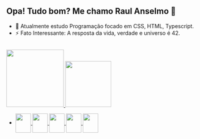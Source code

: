 ## Opa! Tudo bom? Me chamo Raul Anselmo 👋

- 🌱 Atualmente estudo Programação focado em CSS, HTML, Typescript.
- ⚡ Fato Interessante: A resposta da vida, verdade e universo é 42. 
##
<div> 
  <a href="https://github.com/RaulAnselmoDSantos">
  <img height="150cm" src="https://github-readme-stats.vercel.app/api?username=RaulAnselmoDSantos&show_icons=true&theme=tokyonight&count_private=true"/>
  <img height="120cm" src="https://github-readme-stats.vercel.app/api/top-langs/?username=RaulAnselmoDSantos&_icons=true&theme=tokyonight&layout=compact"/> 
 
</div> 

- <p>
    <img src="https://icongr.am/devicon/typescript-original.svg?size=128&color=currentColor" align="center" height="50" width="40">
    <img src="https://icongr.am/devicon/react-original-wordmark.svg?size=128&color=currentColor" align="center" height="50" width="40">
    <img src="https://icongr.am/devicon/javascript-original.svg?size=128&color=currentColor" align="center" height="50" width="40">
    <img src="https://icongr.am/devicon/html5-original.svg?size=128&color=currentColor" align="center" height="50" width="40">
    <img src="https://icongr.am/devicon/css3-original.svg?size=128&color=currentColor" align="center" height="50" width="40">
</p>

